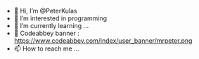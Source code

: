 - 👋 Hi, I’m @PeterKulas
- 👀 I’m interested in programming
- 🌱 I’m currently learning ...
- 💞️ Codeabbey banner : https://www.codeabbey.com/index/user_banner/mrpeter.png
- 📫 How to reach me ...

<!---
PeterKulas/PeterKulas is a ✨ special ✨ repository because its `README.md` (this file) appears on your GitHub profile.
You can click the Preview link to take a look at your changes.
--->

